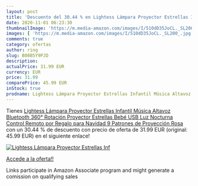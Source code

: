 ```yaml
---
layout: post
title: 'Descuento del 30.44 % en Lightess Lámpara Proyector Estrellas Inf'
date: 2020-11-01 06:23:30
thumbnailImage: 'https://m.media-amazon.com/images/I/510dD35JoCL._SL200_.jpg'
images: [ 'https://m.media-amazon.com/images/I/510dD35JoCL._SL200_.jpg' ]
comments: true
category: ofertas
author: ring
slug: B08B5Y9PJD
description:
actualPrice: 31.99 EUR
currency: EUR
price: 31.99
comparePrice: 45.99 EUR
inStock: true
prodname: Lightess Lámpara Proyector Estrellas Infantil Música Altavoz Bluetooth 360° Rotación Proyector Estrellas Bebé USB Luz Nocturna Control Remoto por Regalo para Navidad  9 Patrones de Proyección  Rosa 
---
```


Tienes [Lightess Lámpara Proyector Estrellas Infantil Música Altavoz Bluetooth 360° Rotación Proyector Estrellas Bebé USB Luz Nocturna Control Remoto por Regalo para Navidad  9 Patrones de Proyección  Rosa ](https://www.amazon.es/dp/B08B5Y9PJD/?tag=tolees-21) con un 30.44 % de descuento con precio de oferta de 31.99 EUR (original: 45.99 EUR) en el siguiente enlace!

[![Lightess Lámpara Proyector Estrellas Inf](https://m.media-amazon.com/images/I/510dD35JoCL._SL200_.jpg)](https://www.amazon.es/dp/B08B5Y9PJD/?tag=tolees-21)

[Accede a la oferta!!](https://www.amazon.es/dp/B08B5Y9PJD/?tag=tolees-21)

Links participate in Amazon Associate program and might generate a comission on qualifying sales


